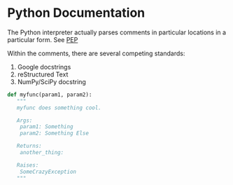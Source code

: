 # Python Documentation

The Python interpreter actually parses comments in particular locations
in a particular form. See [PEP](https://www.python.org/dev/peps/pep-0257/)

Within the comments, there are several competing standards:

1. Google docstrings
2. reStructured Text
3. NumPy/SciPy docstring

```python
def myfunc(param1, param2):
   """
   myfunc does something cool.

   Args:
    param1: Something
    param2: Something Else

   Returns:
    another_thing:

   Raises:
    SomeCrazyException
   """
```
